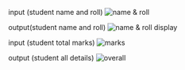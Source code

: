 input (student name and roll)
![name & roll](./school1.PNG)

output(student name and roll)
![name & roll display](./school2.PNG)

input (student total marks)
![marks](./school3.PNG)

output (student all details)
![overall](./school4.PNG)
